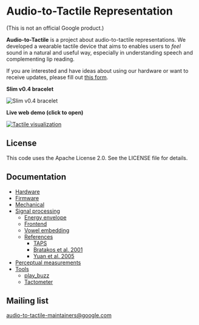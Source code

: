 # Audio-to-Tactile Representation

(This is not an official Google product.)

**Audio-to-Tactile** is a project about audio-to-tactile representations. We
developed a wearable tactile device that aims to enables users to *feel*
sound in a natural and useful way, especially in understanding speech and
complementing lip reading.

If you are interested and have ideas about using our hardware or want to receive
updates, please fill out [this
form](https://sites.google.com/corp/view/vhp-collaborations/home).

**Slim v0.4 bracelet**

![Slim v0.4 bracelet](extras/doc/slim_v0.4.jpg)

**Live web demo (click to open)**

[![Tactile visualization](extras/doc/tactile_visualization.gif)](https://google.github.io/audio-to-tactile/demo/tactile_processor.html)


## License
This code uses the Apache License 2.0. See the LICENSE file for details.


## Documentation

* [Hardware](extras/doc/hardware/index.md)
* [Firmware](extras/doc/firmware/index.md)
* [Mechanical](extras/doc/mechanical/index.md)
* [Signal processing](extras/doc/signal_processing/index.md)
  * [Energy envelope](extras/doc/signal_processing/energy_envelope/index.md)
  * [Frontend](extras/doc/signal_processing/frontend/index.md)
  * [Vowel embedding](extras/doc/signal_processing/vowel_embedding/index.md)
  * [References](extras/doc/signal_processing/references/index.md)
      * [TAPS](extras/doc/signal_processing/references/taps/index.md)
      * [Bratakos et al. 2001](extras/doc/signal_processing/references/bratakos2001/index.md)
      * [Yuan et al. 2005](extras/doc/signal_processing/references/yuan2005/index.md)
* [Perceptual measurements](extras/doc/perceptual_measurements/index.md)
* [Tools](extras/doc/tools/index.md)
  * [play_buzz](extras/doc/tools/play_buzz/index.md)
  * [Tactometer](extras/doc/tools/tactometer/index.md)


## Mailing list
audio-to-tactile-maintainers@google.com
